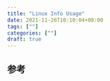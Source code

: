 ```yaml
---
title: "Linux Info Usage"
date: 2021-11-26T10:10:04+08:00
tags: [""]
categories: [""]
draft: true
---
```


## 参考
